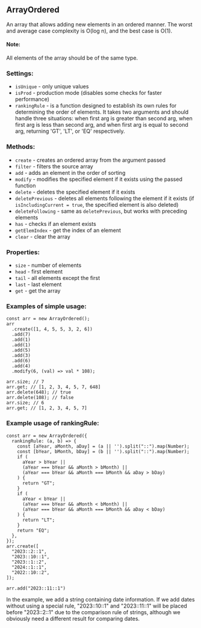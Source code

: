 ## ArrayOrdered

An array that allows adding new elements in an ordered manner. The worst and average case complexity is O(log n), and the best case is O(1).

#### Note:
All elements of the array should be of the same type.


### Settings:
- `isUnique` - only unique values
- `isProd` - production mode (disables some checks for faster performance)
- `rankingRule` - is a function designed to establish its own rules for determining the order of elements. It takes two arguments and should handle three situations: when first arg is greater than second arg, when first arg is less than second arg, and when first arg is equal to second arg, returning 'GT', 'LT', or 'EQ' respectively.

### Methods:
- `create` - creates an ordered array from the argument passed
- `filter` - filters the source array
- `add` - adds an element in the order of sorting
- `modify` - modifies the specified element if it exists using the passed function
- `delete` - deletes the specified element if it exists
- `deletePrevious` - deletes all elements following the element if it exists (if `isIncludingCurrent = true`, the specified element is also deleted)
- `deleteFollowing` - same as `deletePrevious`, but works with preceding elements
- `has` - checks if an element exists
- `getElemIndex` - get the index of an element
- `clear` - clear the array

### Properties:
- `size` - number of elements
- `head` - first element
- `tail` - all elements except the first
- `last` - last element
- `get` - get the array


### Examples of simple usage:
```
const arr = new ArrayOrdered();
arr
  .create([1, 4, 5, 5, 3, 2, 6])
  .add(7)
  .add(1)
  .add(1)
  .add(5)
  .add(3)
  .add(6)
  .add(4)
  .modify(6, (val) => val * 108);

arr.size; // 7
arr.get; // [1, 2, 3, 4, 5, 7, 648]
arr.delete(648); // true
arr.delete(108); // false
arr.size; // 6
arr.get; // [1, 2, 3, 4, 5, 7]
```

### Example usage of rankingRule:
```
const arr = new ArrayOrdered({
  rankingRule: (a, b) => {
    const [aYear, aMonth, aDay] = (a || '').split("::").map(Number);
    const [bYear, bMonth, bDay] = (b || '').split("::").map(Number);
    if (
      aYear > bYear ||
      (aYear === bYear && aMonth > bMonth) ||
      (aYear === bYear && aMonth === bMonth && aDay > bDay)
    ) {
      return "GT";
    }
    if (
      aYear < bYear ||
      (aYear === bYear && aMonth < bMonth) ||
      (aYear === bYear && aMonth === bMonth && aDay < bDay)
    ) {
      return "LT";
    }
    return "EQ";
  },
});
arr.create([
  "2023::2::1",
  "2023::10::1",
  "2023::1::2",
  "2024::1::1",
  "2022::10::2",
]);

arr.add("2023::11::1")
```
In the example, we add a string containing date information. If we add dates without using a special rule, "2023::10::1" and "2023::11::1" will be placed before "2023::2::1" due to the comparison rule of strings, although we obviously need a different result for comparing dates.